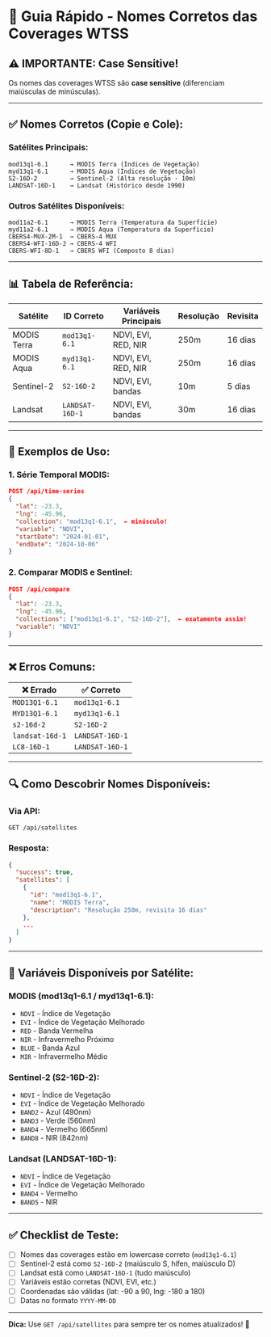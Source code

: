 # 🚀 Guia Rápido - Nomes Corretos das Coverages WTSS

## ⚠️ **IMPORTANTE: Case Sensitive!**

Os nomes das coverages WTSS são **case sensitive** (diferenciam maiúsculas de minúsculas).

---

## ✅ **Nomes Corretos (Copie e Cole):**

### **Satélites Principais:**

```
mod13q1-6.1      → MODIS Terra (Índices de Vegetação)
myd13q1-6.1      → MODIS Aqua (Índices de Vegetação)
S2-16D-2         → Sentinel-2 (Alta resolução - 10m)
LANDSAT-16D-1    → Landsat (Histórico desde 1990)
```

### **Outros Satélites Disponíveis:**

```
mod11a2-6.1      → MODIS Terra (Temperatura da Superfície)
myd11a2-6.1      → MODIS Aqua (Temperatura da Superfície)
CBERS4-MUX-2M-1  → CBERS-4 MUX
CBERS4-WFI-16D-2 → CBERS-4 WFI
CBERS-WFI-8D-1   → CBERS WFI (Composto 8 dias)
```

---

## 📊 **Tabela de Referência:**

| Satélite | ID Correto | Variáveis Principais | Resolução | Revisita |
|----------|-----------|---------------------|-----------|----------|
| MODIS Terra | `mod13q1-6.1` | NDVI, EVI, RED, NIR | 250m | 16 dias |
| MODIS Aqua | `myd13q1-6.1` | NDVI, EVI, RED, NIR | 250m | 16 dias |
| Sentinel-2 | `S2-16D-2` | NDVI, EVI, bandas | 10m | 5 dias |
| Landsat | `LANDSAT-16D-1` | NDVI, EVI, bandas | 30m | 16 dias |

---

## 🎯 **Exemplos de Uso:**

### **1. Série Temporal MODIS:**
```json
POST /api/time-series
{
  "lat": -23.3,
  "lng": -45.96,
  "collection": "mod13q1-6.1",  ← minúsculo!
  "variable": "NDVI",
  "startDate": "2024-01-01",
  "endDate": "2024-10-06"
}
```

### **2. Comparar MODIS e Sentinel:**
```json
POST /api/compare
{
  "lat": -23.3,
  "lng": -45.96,
  "collections": ["mod13q1-6.1", "S2-16D-2"],  ← exatamente assim!
  "variable": "NDVI"
}
```

---

## ❌ **Erros Comuns:**

| ❌ Errado | ✅ Correto |
|-----------|-----------|
| `MOD13Q1-6.1` | `mod13q1-6.1` |
| `MYD13Q1-6.1` | `myd13q1-6.1` |
| `s2-16d-2` | `S2-16D-2` |
| `landsat-16d-1` | `LANDSAT-16D-1` |
| `LC8-16D-1` | `LANDSAT-16D-1` |

---

## 🔍 **Como Descobrir Nomes Disponíveis:**

### **Via API:**
```
GET /api/satellites
```

### **Resposta:**
```json
{
  "success": true,
  "satellites": [
    {
      "id": "mod13q1-6.1",
      "name": "MODIS Terra",
      "description": "Resolução 250m, revisita 16 dias"
    },
    ...
  ]
}
```

---

## 📝 **Variáveis Disponíveis por Satélite:**

### **MODIS (mod13q1-6.1 / myd13q1-6.1):**
- `NDVI` - Índice de Vegetação
- `EVI` - Índice de Vegetação Melhorado
- `RED` - Banda Vermelha
- `NIR` - Infravermelho Próximo
- `BLUE` - Banda Azul
- `MIR` - Infravermelho Médio

### **Sentinel-2 (S2-16D-2):**
- `NDVI` - Índice de Vegetação
- `EVI` - Índice de Vegetação Melhorado
- `BAND2` - Azul (490nm)
- `BAND3` - Verde (560nm)
- `BAND4` - Vermelho (665nm)
- `BAND8` - NIR (842nm)

### **Landsat (LANDSAT-16D-1):**
- `NDVI` - Índice de Vegetação
- `EVI` - Índice de Vegetação Melhorado
- `BAND4` - Vermelho
- `BAND5` - NIR

---

## ✅ **Checklist de Teste:**

- [ ] Nomes das coverages estão em lowercase correto (`mod13q1-6.1`)
- [ ] Sentinel-2 está como `S2-16D-2` (maiúsculo S, hífen, maiúsculo D)
- [ ] Landsat está como `LANDSAT-16D-1` (tudo maiúsculo)
- [ ] Variáveis estão corretas (NDVI, EVI, etc.)
- [ ] Coordenadas são válidas (lat: -90 a 90, lng: -180 a 180)
- [ ] Datas no formato `YYYY-MM-DD`

---

**Dica:** Use `GET /api/satellites` para sempre ter os nomes atualizados! 🚀

